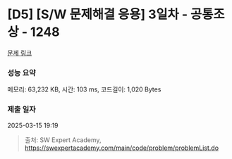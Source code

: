 # [D5] [S/W 문제해결 응용] 3일차 - 공통조상 - 1248 

[문제 링크](https://swexpertacademy.com/main/code/problem/problemDetail.do?contestProbId=AV15PTkqAPYCFAYD) 

### 성능 요약

메모리: 63,232 KB, 시간: 103 ms, 코드길이: 1,020 Bytes

### 제출 일자

2025-03-15 19:19



> 출처: SW Expert Academy, https://swexpertacademy.com/main/code/problem/problemList.do